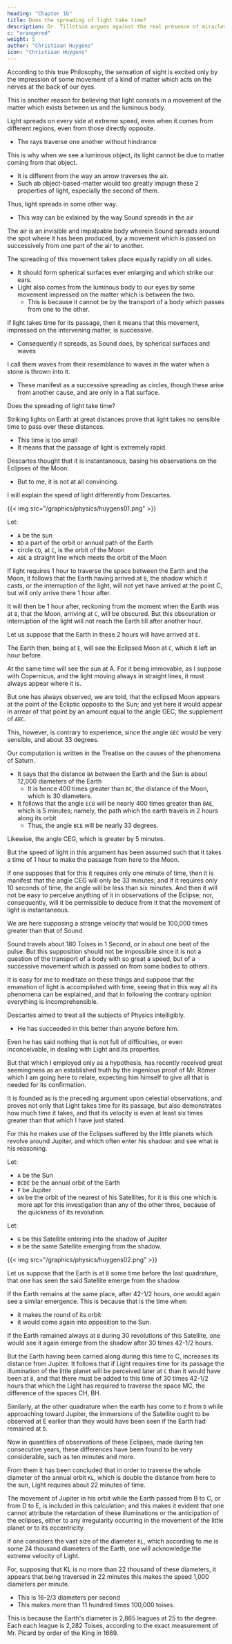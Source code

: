 ```yaml
---
heading: "Chapter 1b"
title: Does the spreading of light take time?
description: Dr. Tillotson argues against the real presence of miracles. His argument is the most concise, elegant, and strong against miracles
c: "orangered"
weight: 5
author: "Christiaan Huygens"
icon: "Christiaan Huygens"
---
```




According to this true Philosophy, the sensation of sight is excited only by the impression of some movement of a kind of matter which acts on the nerves at the back of our eyes. 

This is another reason for believing that light consists in a movement of the matter which exists between us and the luminous body.

Light spreads on every side at extreme speed, even when it comes from different regions, even from those directly opposite.
- The rays traverse one another without hindrance

This is why when we see a luminous object, its light cannot be due to matter coming from that object.
- It is different from the way an arrow traverses the air.
- Such ab object-based-matter would too greatly impugn these 2 properties of light, especially the second of them.

Thus, light spreads in some other way. 
- This way can be exlained by the way Sound spreads in the air

<!-- ; and that which can lead us to comprehend it is the knowledge which we have of the spreading of . -->

The air is an invisible and impalpable body wherein Sound spreads around the spot where it has been produced, by a movement which is passed on successively from one part of the air to another.

The spreading of this movement takes place equally rapidly on all sides.
- It should form spherical surfaces ever enlarging and which strike our ears. 
- Light also comes from the luminous body to our eyes by some movement impressed on the matter which is between the two.
  - This is because it cannot be by the transport of a body which passes from one to the other. 

If light takes time for its passage, then it means that this movement, impressed on the intervening matter, is successive.
- Consequently it spreads, as Sound does, by spherical surfaces and waves

I call them waves from their resemblance to waves in the water when a stone is thrown into it.
- These manifest as a successive spreading as circles, though these arise from another cause, and are only in a flat surface.

Does the spreading of light take time?

<!-- , let us consider first whether there are any facts of experience which can convince us to the contrary.  -->

<!-- As to those which can be made here on the Earth, by  -->

Striking lights on Earth at great distances prove that light takes no sensible time to pass over these distances.
- This time is too small
- It means that the passage of light is extremely rapid.

Descartes thought that it is instantaneous, basing his observations on the Eclipses of the Moon.
- But to me, it is not at all convincing.

 <!-- I will set it forth, in a way a little different from his, in order to make the conclusion more comprehensible. -->

I will explain the speed of light differently from Descartes. 


{{< img src="/graphics/physics/huygens01.png" >}}

Let:
- `A` be the sun
- `BD` a part of the orbit or annual path of the Earth
- circle `CD`, at `C`, is the orbit of the Moon
- `ABC` a straight line which meets the orbit of the Moon

If light requires 1 hour to traverse the space between the Earth and the Moon, it follows that the Earth having arrived at `B`, the shadow which it casts, or the interruption of the light, will not yet have arrived at the point C, but will only arrive there 1 hour after.

It will then be 1 hour after, reckoning from the moment when the Earth was at `B`, that the Moon, arriving at `C`, will be obscured. But this obscuration or interruption of the light will not reach the Earth till after another hour. 

Let us suppose that the Earth in these 2 hours will have arrived at `E`.

The Earth then, being at `E`, will see the Eclipsed Moon at `C`, which it left an hour before. 

At the same time will see the sun at A. For it being immovable, as I suppose with Copernicus, and the light moving always in straight lines, it must always appear where it is. 

But one has always observed, we are told, that the eclipsed Moon appears at the point of the Ecliptic opposite to the Sun; and yet here it would appear in arrear of that point by an amount equal to the angle GEC, the supplement of `AEC`. 

This, however, is contrary to experience, since the angle `GEC` would be very sensible, and about 33 degrees. 

Our computation is written in the Treatise on the causes of the phenomena of Saturn.
- It says that the distance `BA` between the Earth and the Sun is about 12,000 diameters of the Earth
  - It is hence 400 times greater than `BC`, the distance of the Moon, which is 30 diameters.
- It follows that the angle `ECB` will be nearly 400 times greater than `BAE`, which is 5 minutes; namely, the path which the earth travels in 2 hours along its orbit
  - Thus, the angle `BCE` will be nearly 33 degrees. 

Likewise, the angle CEG, which is greater by 5 minutes.

But the speed of light in this argument has been assumed such that it takes a time of 1 hour to make the passage from here to the Moon.

If one supposes that for this it requires only one minute of time, then it is manifest that the angle CEG will only be 33 minutes; and if it requires only 10 seconds of time, the angle will be less than six minutes. And then it will not be easy to perceive anything of it in observations of the Eclipse; nor, consequently, will it be permissible to deduce from it that the movement of light is instantaneous.

We are here supposing a strange velocity that would be 100,000 times greater than that of Sound.

Sound travels about 180 Toises in 1 Second, or in about one beat of the pulse. But this supposition should not be impossibile since it is not a question of the transport of a body with so great a speed, but of a successive movement which is passed on from some bodies to others.

It is easy for me to meditate on these things and suppose that the emanation of light is accomplished with time, seeing that in this way all its phenomena can be explained, and that in following the contrary opinion everything is incomprehensible. 


Descartes aimed to treat all the subjects of Physics intelligibly.
- He has succeeded in this better than anyone before him.

Even he has said nothing that is not full of difficulties, or even inconceivable, in dealing with Light and its properties.

But that which I employed only as a hypothesis, has recently received great seemingness as an established truth by the ingenious proof of Mr. Römer which I am going here to relate, expecting him himself to give all that is needed for its confirmation. 

It is founded as is the preceding argument upon celestial observations, and proves not only that Light takes time for its passage, but also demonstrates how much time it takes, and that its velocity is even at least six times greater than that which I have just stated.

For this he makes use of the Eclipses suffered by the little planets which revolve around Jupiter, and which often enter his shadow: and see what is his reasoning. 

Let:

- `A` be the Sun
- `BCDE` be the annual orbit of the Earth
- `F` be Jupiter
- `GN` be the orbit of the nearest of his Satellites, for it is this one which is more apt for this investigation than any of the other three, because of the quickness of its revolution.

Let:
- `G` be this Satellite entering into the shadow of Jupiter
- `H` be the same Satellite emerging from the shadow.


{{< img src="/graphics/physics/huygens02.png" >}}


Let us suppose that the Earth is at `B` some time before the last quadrature, that one has seen the said Satellite emerge from the shadow

If the Earth remains at the same place, after 42-1/2 hours, one would again see a similar emergence. This is because that is the time when:
- it makes the round of its orbit
- it would come again into opposition to the Sun. 

If the Earth remained always at `B` during 30 revolutions of this Satellite, one would see it again emerge from the shadow after 30 times 42-1/2 hours. 

But the Earth having been carried along during this time to C, increases its distance from Jupiter. It follows that if Light requires time for its passage the illumination of the little planet will be perceived later at `C` than it would have been at `B`, and that there must be added to this time of 30 times 42-1/2 hours that which the Light has required to traverse the space MC, the difference of the spaces CH, BH.

Similarly, at the other quadrature when the earth has come to `E` from `D` while approaching toward Jupiter, the immersions of the Satellite ought to be observed at E earlier than they would have been seen if the Earth had remained at `D`.

Now in quantities of observations of these Eclipses, made during ten consecutive years, these differences have been found to be very considerable, such as ten minutes and more.

From them it has been concluded that in order to traverse the whole diameter of the annual orbit `KL`, which is double the distance from here to the sun, Light requires about 22 minutes of time.

The movement of Jupiter in his orbit while the Earth passed from B to C, or from D to E, is included in this calculation; and this makes it evident that one cannot attribute the retardation of these illuminations or the anticipation of the eclipses, either to any irregularity occurring in the movement of the little planet or to its eccentricity.

If one considers the vast size of the diameter `KL`, which according to me is some 24 thousand diameters of the Earth, one will acknowledge the extreme velocity of Light. 

For, supposing that KL is no more than 22 thousand of these diameters, it appears that being traversed in 22 minutes this makes the speed 1,000 diameters per minute. 
- This is 16-2/3 diameters per second
- This makes more than 11 hundred times 100,000 toises.

This is because the Earth's diameter is 2,865 leagues at 25 to the degree. Each each league is 2,282 Toises, according to the exact measurement of Mr. Picard by order of the King in 1669.

